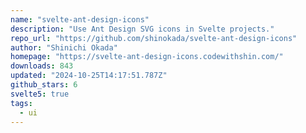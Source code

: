 ```yaml
---
name: "svelte-ant-design-icons"
description: "Use Ant Design SVG icons in Svelte projects."
repo_url: "https://github.com/shinokada/svelte-ant-design-icons"
author: "Shinichi Okada"
homepage: "https://svelte-ant-design-icons.codewithshin.com/"
downloads: 843
updated: "2024-10-25T14:17:51.787Z"
github_stars: 6
svelte5: true
tags: 
  - ui
---
```

